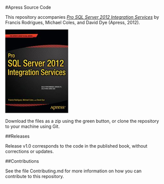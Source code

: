 #Apress Source Code

This repository accompanies [*Pro SQL Server 2012 Integration Services*](http://www.apress.com/9781430236924) by Francis Rodrigues, Michael Coles, and David Dye (Apress, 2012).

![Cover image](9781430236924.jpg)

Download the files as a zip using the green button, or clone the repository to your machine using Git.

##Releases

Release v1.0 corresponds to the code in the published book, without corrections or updates.

##Contributions

See the file Contributing.md for more information on how you can contribute to this repository.
